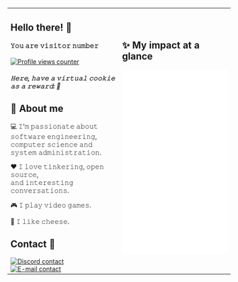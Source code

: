<div align="center">
<table>
	<tr>
		<td>
			<h2>Hello there! 👋</h2>
			<h4>𝚈𝚘𝚞 𝚊𝚛𝚎 𝚟𝚒𝚜𝚒𝚝𝚘𝚛 𝚗𝚞𝚖𝚋𝚎𝚛</h4>
			<a href="#hello-there-"><img src="https://count.getloli.com/get/@:gh-profile-views-counter?theme=moebooru" alt="Profile views counter"></a>
			<h5>𝙷𝚎𝚛𝚎, 𝚑𝚊𝚟𝚎 𝚊 𝚟𝚒𝚛𝚝𝚞𝚊𝚕 𝚌𝚘𝚘𝚔𝚒𝚎 𝚊𝚜 𝚊 𝚛𝚎𝚠𝚊𝚛𝚍: 🍪</h5>
			<h2>📖 About me</h2>
			<p>💻 𝙸'𝚖 𝚙𝚊𝚜𝚜𝚒𝚘𝚗𝚊𝚝𝚎 𝚊𝚋𝚘𝚞𝚝 𝚜𝚘𝚏𝚝𝚠𝚊𝚛𝚎 𝚎𝚗𝚐𝚒𝚗𝚎𝚎𝚛𝚒𝚗𝚐,<br>𝚌𝚘𝚖𝚙𝚞𝚝𝚎𝚛 𝚜𝚌𝚒𝚎𝚗𝚌𝚎 𝚊𝚗𝚍 𝚜𝚢𝚜𝚝𝚎𝚖 𝚊𝚍𝚖𝚒𝚗𝚒𝚜𝚝𝚛𝚊𝚝𝚒𝚘𝚗.</p>
			<p>❤️ 𝙸 𝚕𝚘𝚟𝚎 𝚝𝚒𝚗𝚔𝚎𝚛𝚒𝚗𝚐, 𝚘𝚙𝚎𝚗 𝚜𝚘𝚞𝚛𝚌𝚎,<br>𝚊𝚗𝚍 𝚒𝚗𝚝𝚎𝚛𝚎𝚜𝚝𝚒𝚗𝚐 𝚌𝚘𝚗𝚟𝚎𝚛𝚜𝚊𝚝𝚒𝚘𝚗𝚜.</p>
			<p>🎮 𝙸 𝚙𝚕𝚊𝚢 𝚟𝚒𝚍𝚎𝚘 𝚐𝚊𝚖𝚎𝚜.</p>
			<p>🧀 𝙸 𝚕𝚒𝚔𝚎 𝚌𝚑𝚎𝚎𝚜𝚎.</p>
			<h2>Contact 🤝</h2>
			<a href="#contact-"><img src="https://badges.krynn.dev/discord?manual=true&tag=AlexTMjugador%235124&padding=4" alt="Discord contact"></a>
			<a href="mailto:me@alegon.dev"><img src="https://badges.krynn.dev/email?address=me@alegon.dev&padding=4" alt="E-mail contact"></a>
		</td>
		<td width="50%">
			<h2>✨ My impact at a glance</h2>
			<a href="https://raw.githubusercontent.com/AlexTMjugador/AlexTMjugador/main/github-metrics.svg"><img src="/github-metrics.svg" alt="Metrics"></a>
		</td>
	</tr>
</table>
</div>
